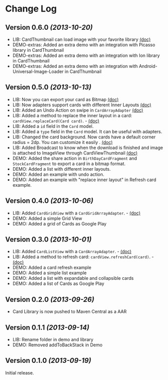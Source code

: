 Change Log
===============================================================================

Version 0.6.0 *(2013-10-20)*
----------------------------

 * LIB: CardThumbnail can load image with your favorite library [(doc)](https://github.com/gabrielemariotti/cardslib/tree/master/doc/THUMBNAIL.md#using-external-library)
 * DEMO-extras: Added an extra demo with an integration with Picasso library in CardThumbnail
 * DEMO-extras: Added an extra demo with an integration with Ion library in CardThumbnail
 * DEMO-extras: Added an extra demo with an integration with Android-Universal-Image-Loader in CardThumbnail


Version 0.5.0 *(2013-10-13)*
----------------------------

 * LIB: Now you can export your card as Bitmap [(doc)](https://github.com/gabrielemariotti/cardslib/tree/master/doc/CARD.md#export-card-as-bitmap)
 * LIB: Now adapters support cards with different Inner Layouts [(doc)](https://github.com/gabrielemariotti/cardslib/tree/master/doc/CARDLIST.md#cards-with-different-inner-layouts)
 * LIB: Added an Undo Action on swipe in `CardArrayAdapter` [(doc)](https://github.com/gabrielemariotti/cardslib/tree/master/doc/CARDLIST.md#swipe-and-undo-in-cardlistview)
 * LIB: Added a method to replace the inner layout in a card: `cardView.replaceCard(Card card)`. - [(doc)](https://github.com/gabrielemariotti/cardslib/tree/master/doc/CARD.md#replace-inner-layout-in-a-card)
 * LIB: Added a `id` field in the `Card` model.
 * LIB: Added a `type` field in the `Card` model. It can be useful with adapters.
 * LIB: Changed the card background. Now cards have a default corner radius = 2dp. You can customize it easily . [(doc)](https://github.com/gabrielemariotti/cardslib/tree/master/doc/CARD.md#customize-card-background)
 * LIB: Added Broadcast to know when the download is finished and image is attached to ImageView through CardViewThumbnail [(doc)](https://github.com/gabrielemariotti/cardslib/tree/master/doc/THUMBNAIL.md#broadcast-to-know-when-the-download-is-finished)
 * DEMO: Added the share action in `BirthDayCardFragment` and `StockCardFragment` to export a card in a bitmap format.
 * DEMO: Added a list with different inner layouts.
 * DEMO: Added an example with undo action.
 * DEMO: Added an example with "replace inner layout" in Refresh card example.


Version 0.4.0 *(2013-10-06)*
----------------------------

 * LIB: Added `CardGridView` with a `CardGridArrayAdapter`. - [(doc)](https://github.com/gabrielemariotti/cardslib/tree/master/doc/CARDGRID.md)
 * DEMO: Added a simple Grid View
 * DEMO: Added a grid of Cards as Google Play


Version 0.3.0 *(2013-10-01)*
----------------------------

 * LIB: Added `CardListView` with a `CardArrayAdapter`. - [(doc)](https://github.com/gabrielemariotti/cardslib/tree/master/doc/CARDLIST.md)
 * LIB: Added a method to refresh card: `cardView.refreshCard(card)`. - [(doc)](https://github.com/gabrielemariotti/cardslib/tree/master/doc/CARD.md#refresh-a-card)
 * DEMO: Added a card refresh example
 * DEMO: Added a simple list example
 * DEMO: Added a list with expandable and collapsible cards
 * DEMO: Added a list of Cards as Google Play


Version 0.2.0 *(2013-09-26)*
----------------------------

 * Card Library is now pushed to Maven Central as a AAR


Version 0.1.1 *(2013-09-14)*
----------------------------

 * LIB: Rename folder in demo and library
 * DEMO: Removed addToBackStack in Demo


Version 0.1.0 *(2013-09-19)*
----------------------------
Initial release.

